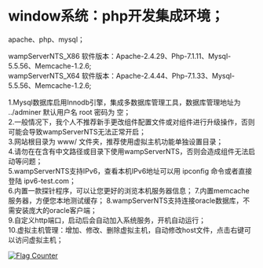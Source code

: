 # window系统：php开发集成环境；
apache、php、mysql；


wampServerNTS_X86 软件版本：Apache-2.4.29、Php-7.1.11、Mysql-5.5.56、Memcache-1.2.6;  
wampServerNTS_X64 软件版本：Apache-2.4.44、Php-7.1.33、Mysql-5.5.56、Memcache-1.2.6;  

1.Mysql数据库启用Innodb引擎，集成多数据库管理工具，数据库管理地址为 ../adminer 默认用户名 root 密码为 空；  
2.一般情况下，我个人不推荐新手更改组件配置文件或对组件进行升级操作，否则可能会导致wampServerNTS无法正常开启；  
3.网站根目录为 www/ 文件夹，推荐使用虚拟主机功能单独设置目录；  
4.请勿在在含有中文路径或目录下使用wampServerNTS，否则会造成组件无法启动等问题；  
5.wampServerNTS支持IPv6，查看本机IPv6地址可以用 ipconfig 命令或者直接登陆 ipv6-test.com；  
6.内置一款探针程序，可以让您更好的浏览本机服务器信息；
7.内置memcache服务器，方便您本地测试缓存； 
8.wampServerNTS支持连接oracle数据库，不需安装庞大的oracle客户端；    
9.自定义http端口，启动后会自动加入系统服务，开机自动运行；  
10.虚拟主机管理：增加、修改、删除虚拟主机，自动修改host文件，点击右键可以访问虚拟主机；  

<a href="https://info.flagcounter.com/AEYx"><img src="https://s11.flagcounter.com/count2/AEYx/bg_FFFFFF/txt_000000/border_CCCCCC/columns_2/maxflags_10/viewers_0/labels_1/pageviews_1/flags_0/percent_0/" alt="Flag Counter" border="0"></a>
